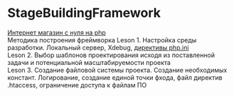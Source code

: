 # StageBuildingFramework
<a href="https://www.youtube.com/playlist?list=PLfWxkvC096mJzCJr7yQHCBM7IsM-pniPD">Интернет магазин с нуля на php</a></br>
Методика построения фреймворка
Leson 1. Настройка среды разработки. Локальный сервер, Xdebug, <a href = "https://www.php.net/manual/ru/ini.list.php">директивы php.ini</a></br>
Leson 2. Выбор шаблонов проектирования исходя из поставленной задачи и потенциальной масштабируемости проекта</br>
Leson 3. Создание файловой системы проекта. Создание необходимых констант. Логирование, создание единой точки фхода, файл директив .htaccess, ограничение доступа к файлам ПО</br>
